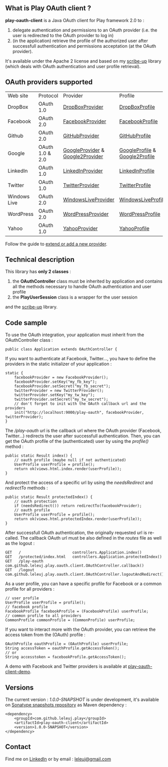 <h2>What is Play OAuth client ?</h2>

<b>play-oauth-client</b> is a Java OAuth client for Play framework 2.0 to :
<ol>
<li>delegate authentication and permissions to an OAuth provider (i.e. the user is redirected to the OAuth provider to log in)</li>
<li>(in the application) retrieve the profile of the authorized user after successfull authentication and permissions acceptation (at the OAuth provider).</li>
</ol>

It's available under the Apache 2 license and based on my <a href="https://github.com/leleuj/scribe-up">scribe-up</a> library (which deals with OAuth authentication and user profile retrieval).

<h2>OAuth providers supported</h2>

<table>
<tr><td>Web site</td><td>Protocol</td><td>Provider</td><td>Profile</td></tr>
<tr><td>DropBox</td><td>OAuth 1.0</td><td><a href="http://javadoc.leleuj.cloudbees.net/scribe-up/1.3.0-SNAPSHOT/org/scribe/up/provider/impl/DropBoxProvider.html">DropBoxProvider</a></td><td><a href="http://javadoc.leleuj.cloudbees.net/scribe-up/1.3.0-SNAPSHOT/org/scribe/up/profile/dropbox/DropBoxProfile.html">DropBoxProfile</a></td></tr>
<tr><td>Facebook</td><td>OAuth 2.0</td><td><a href="http://javadoc.leleuj.cloudbees.net/scribe-up/1.3.0-SNAPSHOT/org/scribe/up/provider/impl/FacebookProvider.html">FacebookProvider</a></td><td><a href="http://javadoc.leleuj.cloudbees.net/scribe-up/1.3.0-SNAPSHOT/org/scribe/up/profile/facebook/FacebookProfile.html">FacebookProfile</a></td></tr>
<tr><td>Github</td><td>OAuth 2.0</td><td><a href="http://javadoc.leleuj.cloudbees.net/scribe-up/1.3.0-SNAPSHOT/org/scribe/up/provider/impl/GitHubProvider.html">GitHubProvider</a></td><td><a href="http://javadoc.leleuj.cloudbees.net/scribe-up/1.3.0-SNAPSHOT/org/scribe/up/profile/github/GitHubProfile.html">GitHubProfile</a></td></tr>
<tr><td>Google</td><td>OAuth 1.0 & 2.0</td><td><a href="http://javadoc.leleuj.cloudbees.net/scribe-up/1.3.0-SNAPSHOT/org/scribe/up/provider/impl/GoogleProvider.html">GoogleProvider</a> & <a href="http://javadoc.leleuj.cloudbees.net/scribe-up/1.3.0-SNAPSHOT/org/scribe/up/provider/impl/Google2Provider.html">Google2Provider</a></td><td><a href="http://javadoc.leleuj.cloudbees.net/scribe-up/1.3.0-SNAPSHOT/org/scribe/up/profile/google/GoogleProfile.html">GoogleProfile</a> & <a href="http://javadoc.leleuj.cloudbees.net/scribe-up/1.3.0-SNAPSHOT/org/scribe/up/profile/google2/Google2Profile.html">Google2Profile</a></td></tr>
<tr><td>LinkedIn</td><td>OAuth 1.0</td><td><a href="http://javadoc.leleuj.cloudbees.net/scribe-up/1.3.0-SNAPSHOT/org/scribe/up/provider/impl/LinkedInProvider.html">LinkedInProvider</a></td><td><a href="http://javadoc.leleuj.cloudbees.net/scribe-up/1.3.0-SNAPSHOT/org/scribe/up/profile/linkedin/LinkedInProfile.html">LinkedInProfile</a></td></tr>
<tr><td>Twitter</td><td>OAuth 1.0</td><td><a href="http://javadoc.leleuj.cloudbees.net/scribe-up/1.3.0-SNAPSHOT/org/scribe/up/provider/impl/TwitterProvider.html">TwitterProvider</a></td><td><a href="http://javadoc.leleuj.cloudbees.net/scribe-up/1.3.0-SNAPSHOT/org/scribe/up/profile/twitter/TwitterProfile.html">TwitterProfile</a></td></tr>
<tr><td>Windows Live</td><td>OAuth 2.0</td><td><a href="http://javadoc.leleuj.cloudbees.net/scribe-up/1.3.0-SNAPSHOT/org/scribe/up/provider/impl/WindowsLiveProvider.html">WindowsLiveProvider</a></td><td><a href="http://javadoc.leleuj.cloudbees.net/scribe-up/1.3.0-SNAPSHOT/org/scribe/up/profile/windowslive/WindowsLiveProfile.html">WindowsLiveProfile</a></td></tr>
<tr><td>WordPress</td><td>OAuth 2.0</td><td><a href="http://javadoc.leleuj.cloudbees.net/scribe-up/1.3.0-SNAPSHOT/org/scribe/up/provider/impl/WordPressProvider.html">WordPressProvider</a></td><td><a href="http://javadoc.leleuj.cloudbees.net/scribe-up/1.3.0-SNAPSHOT/org/scribe/up/profile/wordpress/WordPressProfile.html">WordPressProfile</a></td></tr>
<tr><td>Yahoo</td><td>OAuth 1.0</td><td><a href="http://javadoc.leleuj.cloudbees.net/scribe-up/1.3.0-SNAPSHOT/org/scribe/up/provider/impl/YahooProvider.html">YahooProvider</a></td><td><a href="http://javadoc.leleuj.cloudbees.net/scribe-up/1.3.0-SNAPSHOT/org/scribe/up/profile/yahoo/YahooProfile.html">YahooProfile</a></td></tr>
</table>

Follow the guide to <a href="https://github.com/leleuj/scribe-up/wiki/Extend-or-add-a-new-provider">extend or add a new provider</a>.

<h2>Technical description</h2>

This library has <b>only 2 classes</b> :
<ol>
<li>the <b>OAuthController</b> class must be inherited by application and contains all the methods necessary to handle OAuth authentication and user profile</li>
<li>the <b>PlayUserSession</b> class is a wrapper for the user session</li>
</ol>

and the <a href="https://github.com/leleuj/scribe-up">scribe-up</a> library.

<h2>Code sample</h2>

To use the OAuth integration, your application must inherit from the OAuthController class :
<pre><code>public class Application extends OAuthController {</code></pre>
If you want to authenticate at Facebook, Twitter..., you have to define the providers in the static initializer of your application :
<pre><code>static {
    facebookProvider = new FacebookProvider();
    facebookProvider.setKey("my_fb_key");
    facebookProvider.setSecret("my_fb_secret");
    twitterProvider = new TwitterProvider();
    twitterProvider.setKey("my_tw_key");
    twitterProvider.setSecret("my_tw_secret");
	// don't forget to init with the OAuth callback url and the providers
    init("http://localhost:9000/play-oauth", facebookProvider, twitterProvider);
}</code></pre>
The <i>/play-oauth</i> url is the callback url where the OAuth provider (Facebook, Twitter...) redirects the user after successfull authentication.
Then, you can get the OAuth profile of the (authenticated) user by using the <i>profile()</i> method :
<pre><code>public static Result index() {
    // oauth profile (maybe null if not authenticated)
    UserProfile userProfile = profile();
    return ok(views.html.index.render(userProfile));
}</code></pre>
And protect the access of a specific url by using the <i>needsRedirect</i> and <i>redirectTo</i> methods :
<pre><code>public static Result protectedIndex() {
    // oauth protection
    if (needsRedirect()) return redirectTo(facebookProvider);
    // oauth profile
    UserProfile userProfile = profile();
    return ok(views.html.protectedIndex.render(userProfile));
}</code></pre>
After successfull OAuth authentication, the originally requested url is re-called.
The callback OAuth url must be also defined in the <i>routes</i> file as well as the logout :
<pre><code>GET   /                       controllers.Application.index()
GET   /protected/index.html   controllers.Application.protectedIndex()
GET   /play-oauth             com.github.leleuj.play.oauth.client.OAuthController.callback()
GET   /logout                 com.github.leleuj.play.oauth.client.OAuthController.logoutAndRedirect()</code></pre>
As a user profile, you can have a specific profile for Facebook or a common profile for all providers :
<pre><code>// user profile
UserProfile userProfile = profile();
// facebook profile
FacebookProfile facebookProfile = (FacebookProfile) userProfile;
// common profile to all providers
CommonProfile commonProfile = (CommonProfile) userProfile;</code></pre>
If you want to interact more with the OAuth provider, you can retrieve the access token from the (OAuth) profile :
<pre><code>OAuthProfile oauthProfile = (OAuthProfile) userProfile;
String accessToken = oauthProfile.getAccessToken();
// or
String accesstoken = facebookProfile.getAccessToken();</code></pre>

A demo with Facebook and Twitter providers is available at <a href="https://github.com/leleuj/play-oauth-client-demo">play-oauth-client-demo</a>.

<h2>Versions</h2>

The current version : <i>1.0.0-SNAPSHOT</i> is under development, it's available on <a href="https://oss.sonatype.org/content/repositories/snapshots">Sonatype snapshots repository</a> as Maven dependency :
<pre><code>&lt;dependency&gt;
    &lt;groupId&gt;com.github.leleuj.play&lt;/groupId&gt;
    &lt;artifactId&gt;play-oauth-client&lt;/artifactId&gt;
    &lt;version&gt;1.0.0-SNAPSHOT&lt;/version&gt;
&lt;/dependency&gt;</code></pre>

<h2>Contact</h2>

Find me on <a href="http://www.linkedin.com/in/jleleu">LinkedIn</a> or by email : leleuj@gmail.com

